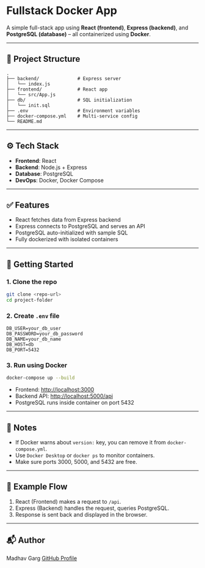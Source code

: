 # Fullstack Docker App

A simple full-stack app using **React (frontend)**, **Express (backend)**, and **PostgreSQL (database)** – all containerized using **Docker**.

---

## 📁 Project Structure

```
.
├── backend/              # Express server
│   └── index.js
├── frontend/             # React app
│   └── src/App.js
├── db/                   # SQL initialization
│   └── init.sql
├── .env                  # Environment variables
├── docker-compose.yml    # Multi-service config
└── README.md
```

---

## ⚙️ Tech Stack

* **Frontend**: React
* **Backend**: Node.js + Express
* **Database**: PostgreSQL
* **DevOps**: Docker, Docker Compose

---

## ✅ Features

* React fetches data from Express backend
* Express connects to PostgreSQL and serves an API
* PostgreSQL auto-initialized with sample SQL
* Fully dockerized with isolated containers

---

## 🚀 Getting Started

### 1. Clone the repo

```bash
git clone <repo-url>
cd project-folder
```

### 2. Create `.env` file

```env
DB_USER=your_db_user
DB_PASSWORD=your_db_password
DB_NAME=your_db_name
DB_HOST=db
DB_PORT=5432
```

### 3. Run using Docker

```bash
docker-compose up --build
```

* Frontend: [http://localhost:3000](http://localhost:3000)
* Backend API: [http://localhost:5000/api](http://localhost:5000/api)
* PostgreSQL runs inside container on port 5432

---

## 📝 Notes

* If Docker warns about `version:` key, you can remove it from `docker-compose.yml`.
* Use `Docker Desktop` or `docker ps` to monitor containers.
* Make sure ports 3000, 5000, and 5432 are free.

---

## 📌 Example Flow

1. React (Frontend) makes a request to `/api`.
2. Express (Backend) handles the request, queries PostgreSQL.
3. Response is sent back and displayed in the browser.

---

## 📬 Author

Madhav Garg
[GitHub Profile](https://github.com/yourusername)
